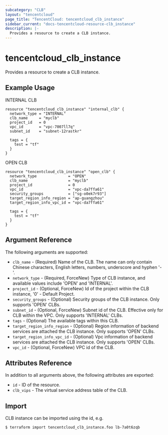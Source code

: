 ```yaml
---
subcategory: "CLB"
layout: "tencentcloud"
page_title: "TencentCloud: tencentcloud_clb_instance"
sidebar_current: "docs-tencentcloud-resource-clb_instance"
description: |-
  Provides a resource to create a CLB instance.
---
```


# tencentcloud_clb_instance

Provides a resource to create a CLB instance.

## Example Usage

INTERNAL CLB

```hcl
resource "tencentcloud_clb_instance" "internal_clb" {
  network_type = "INTERNAL"
  clb_name     = "myclb"
  project_id   = 0
  vpc_id       = "vpc-7007ll7q"
  subnet_id    = "subnet-12rastkr"

  tags = {
    test = "tf"
  }
}
```

OPEN CLB

```hcl
resource "tencentcloud_clb_instance" "open_clb" {
  network_type              = "OPEN"
  clb_name                  = "myclb"
  project_id                = 0
  vpc_id                    = "vpc-da7ffa61"
  security_groups           = ["sg-o0ek7r93"]
  target_region_info_region = "ap-guangzhou"
  target_region_info_vpc_id = "vpc-da7ffa61"

  tags = {
    test = "tf"
  }
}
```

## Argument Reference

The following arguments are supported:

* `clb_name` - (Required) Name of the CLB. The name can only contain Chinese characters, English letters, numbers, underscore and hyphen '-'.
* `network_type` - (Required, ForceNew) Type of CLB instance, and available values include 'OPEN' and 'INTERNAL'.
* `project_id` - (Optional, ForceNew) Id of the project within the CLB instance, '0' - Default Project.
* `security_groups` - (Optional) Security groups of the CLB instance. Only supports 'OPEN' CLBs.
* `subnet_id` - (Optional, ForceNew) Subnet id of the CLB. Effective only for CLB within the VPC. Only supports 'INTERNAL' CLBs.
* `tags` - (Optional) The available tags within this CLB.
* `target_region_info_region` - (Optional) Region information of backend services are attached the CLB instance. Only supports 'OPEN' CLBs.
* `target_region_info_vpc_id` - (Optional) Vpc information of backend services are attached the CLB instance. Only supports 'OPEN' CLBs.
* `vpc_id` - (Optional, ForceNew) VPC id of the CLB.

## Attributes Reference

In addition to all arguments above, the following attributes are exported:

* `id` - ID of the resource.
* `clb_vips` - The virtual service address table of the CLB.


## Import

CLB instance can be imported using the id, e.g.

```
$ terraform import tencentcloud_clb_instance.foo lb-7a0t6zqb
```

